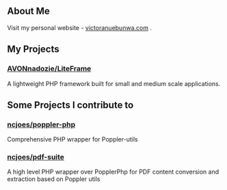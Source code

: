 ## About Me
Visit my personal website - [victoranuebunwa.com](http://victoranuebunwa.com) .

## My Projects
### [AVONnadozie/LiteFrame](https://avonnadozie.github.io/LiteFrame)
A lightweight PHP framework built for small and medium scale applications.

## Some Projects I contribute to
### [ncjoes/poppler-php](https://github.com/ncjoes/poppler-php)
Comprehensive PHP wrapper for Poppler-utils

### [ncjoes/pdf-suite](https://github.com/ncjoes/pdf-suite)
A high level PHP wrapper over PopplerPhp for PDF content conversion and extraction based on Poppler utils
